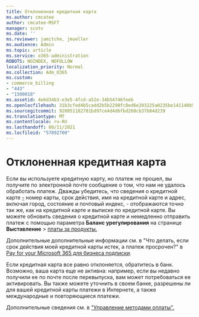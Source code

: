 ```yaml
---
title: Отклоненная кредитная карта
ms.author: cmcatee
author: cmcatee-MSFT
manager: scotv
ms.date: ''
ms.reviewer: jamitche, jmueller
ms.audience: Admin
ms.topic: article
ms.service: o365-administration
ROBOTS: NOINDEX, NOFOLLOW
localization_priority: Normal
ms.collection: Adm_O365
ms.custom:
- commerce_billing
- "443"
- "1500018"
ms.assetid: 4e6d34b3-e3e5-4fcd-a52e-34b54746feeb
ms.openlocfilehash: 31b3cfed4b5cadd2b5b2290fc8ed6e203225a0235be141140b5ecbd01efc2f98
ms.sourcegitcommit: 920051182781bd97ce4d4d6fbd268cb37b84d239
ms.translationtype: MT
ms.contentlocale: ru-RU
ms.lasthandoff: 08/11/2021
ms.locfileid: "57892700"
---
```

# <a name="declined-credit-card"></a>Отклоненная кредитная карта

Если вы используете кредитную карту, но платеж не прошел, вы получите по электронной почте сообщение о том, что нам не удалось обработать платеж. Дважды убедитесь, что сведения о кредитной карте [-](https://go.microsoft.com/fwlink/p/?linkid=842054) номер карты, срок действия, имя на кредитной карте и адрес, включая город, состояние и почтовый индекс, - отображаются точно так же, как на кредитной карте и выписке по кредитной карте. Вы можете обновить сведения о кредитной карте и немедленно отправить платеж с помощью параметра **Баланс урегулирования** на странице **Выставление**  >  [платы за продукты.](https://go.microsoft.com/fwlink/p/?linkid=842054)

Дополнительные дополнительные информации см. в "Что делать, если срок действия моей кредитной карты истек, а платеж просрочен?" в [Pay for your Microsoft 365 для бизнеса подписки](https://docs.microsoft.com/microsoft-365/commerce/billing-and-payments/pay-for-your-subscription#what-if-my-credit-card-was-declined-and-my-payment-is-past-due).
  
Если кредитная карта все равно отклоняется, обратитесь в банк. Возможно, ваша карта еще не активна: например, если вы недавно получили ее по почте после перевыпуска, вам может потребоваться ее активировать. Вы также можете уточнить в своем банке, разрешены ли для вашей кредитной карты платежи в Интернете, а также международные и повторяющиеся платежи.  
  
Дополнительные сведения см. в ["Управление методами оплаты".](https://docs.microsoft.com/microsoft-365/commerce/billing-and-payments/manage-payment-methods)